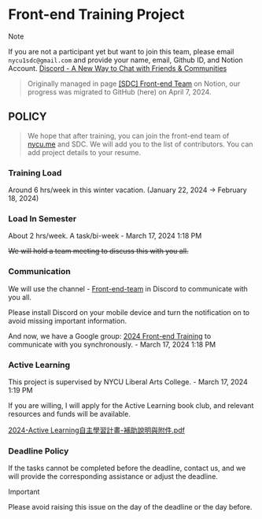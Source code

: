 # Front-end Training Project

> [!NOTE]
> If you are not a participant yet but want to join this team, please email `nycu1sdc@gmail.com` and provide your name, email, Github ID, and Notion Account.
> [Discord - A New Way to Chat with Friends & Communities](https://discord.com/channels/738258665135538228/1198426900784218133)

> Originally managed in page [[SDC] Front-end Team](https://sdc-nycu.notion.site/SDC-Front-end-Team-190af252722e483082fd92ccdaf4e714?pvs=4) on Notion, our progress was migrated to GitHub (here) on April 7, 2024.

## POLICY

> We hope that after training, you can join the front-end team of [nycu.me](http://nycu.me/) and SDC.
> We will add you to the list of contributors. You can add project details to your resume.

### **Training Load**    
Around 6 hrs/week in this winter vacation. (January 22, 2024 → February 18, 2024)
    
### **Load In Semester**
About 2 hrs/week. A task/bi-week - March 17, 2024 1:18 PM 

~~We will hold a team meeting to discuss this with you all.~~
    
### **Communication**
We will use the channel - [Front-end-team](https://discord.com/channels/738258665135538228/1198426900784218133) in Discord to communicate with you all.

Please install Discord on your mobile device and turn the notification on to avoid missing important information.

And now, we have a Google group: [2024 Front-end Training](https://groups.google.com/u/0/g/2024-front-end-training/) to communicate with you synchronously. - March 17, 2024 1:18 PM 

    
### **Active Learning**
This project is supervised by NYCU Liberal Arts College. - March 17, 2024 1:19 PM 

If you are willing, I will apply for the Active Learning book club, and relevant resources and funds will be available.

[2024-Active Learning自主學習計畫-補助說明與附件.pdf](https://drive.google.com/file/d/1q8NpZfFv4hwPd092vwKg9R2aB60VcjxI/view)
    
### **Deadline Policy**
If the tasks cannot be completed before the deadline, contact us, and we will provide the corresponding assistance or adjust the deadline.

> [!IMPORTANT]
> Please avoid raising this issue on the day of the deadline or the day before.
